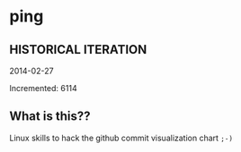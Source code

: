 # ping

## HISTORICAL ITERATION
2014-02-27

Incremented: 6114

## What is this?? 
Linux skills to hack the github commit visualization chart `;-)`
